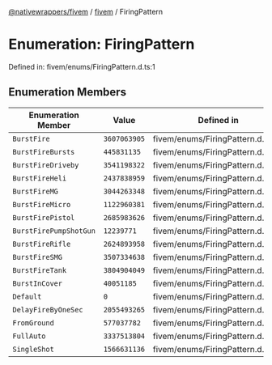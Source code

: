 [@nativewrappers/fivem](../../README.md) / [fivem](../README.md) / FiringPattern

# Enumeration: FiringPattern

Defined in: fivem/enums/FiringPattern.d.ts:1

## Enumeration Members

| Enumeration Member | Value | Defined in |
| ------ | ------ | ------ |
| <a id="burstfire"></a> `BurstFire` | `3607063905` | fivem/enums/FiringPattern.d.ts:4 |
| <a id="burstfirebursts"></a> `BurstFireBursts` | `445831135` | fivem/enums/FiringPattern.d.ts:17 |
| <a id="burstfiredriveby"></a> `BurstFireDriveby` | `3541198322` | fivem/enums/FiringPattern.d.ts:6 |
| <a id="burstfireheli"></a> `BurstFireHeli` | `2437838959` | fivem/enums/FiringPattern.d.ts:15 |
| <a id="burstfiremg"></a> `BurstFireMG` | `3044263348` | fivem/enums/FiringPattern.d.ts:13 |
| <a id="burstfiremicro"></a> `BurstFireMicro` | `1122960381` | fivem/enums/FiringPattern.d.ts:16 |
| <a id="burstfirepistol"></a> `BurstFirePistol` | `2685983626` | fivem/enums/FiringPattern.d.ts:10 |
| <a id="burstfirepumpshotgun"></a> `BurstFirePumpShotGun` | `12239771` | fivem/enums/FiringPattern.d.ts:14 |
| <a id="burstfirerifle"></a> `BurstFireRifle` | `2624893958` | fivem/enums/FiringPattern.d.ts:12 |
| <a id="burstfiresmg"></a> `BurstFireSMG` | `3507334638` | fivem/enums/FiringPattern.d.ts:11 |
| <a id="burstfiretank"></a> `BurstFireTank` | `3804904049` | fivem/enums/FiringPattern.d.ts:18 |
| <a id="burstincover"></a> `BurstInCover` | `40051185` | fivem/enums/FiringPattern.d.ts:5 |
| <a id="default"></a> `Default` | `0` | fivem/enums/FiringPattern.d.ts:2 |
| <a id="delayfirebyonesec"></a> `DelayFireByOneSec` | `2055493265` | fivem/enums/FiringPattern.d.ts:8 |
| <a id="fromground"></a> `FromGround` | `577037782` | fivem/enums/FiringPattern.d.ts:7 |
| <a id="fullauto"></a> `FullAuto` | `3337513804` | fivem/enums/FiringPattern.d.ts:3 |
| <a id="singleshot"></a> `SingleShot` | `1566631136` | fivem/enums/FiringPattern.d.ts:9 |
